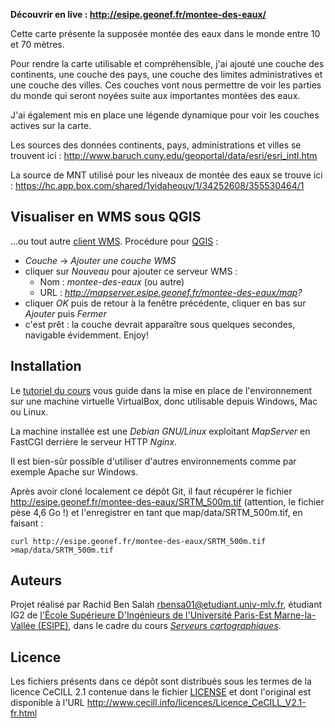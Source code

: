 
**Découvrir en live : http://esipe.geonef.fr/montee-des-eaux/**

Cette carte présente la supposée montée des eaux dans le monde entre 10 et 70 mètres.

Pour rendre la carte utilisable et compréhensible, j'ai ajouté une couche des continents, une couche des pays, une couche des limites administratives et une couche des villes. Ces couches vont nous permettre de voir les parties du monde qui seront noyées suite aux importantes montées des eaux.

J'ai également mis en place une l&eacute;gende dynamique pour voir les couches actives sur la carte.

Les sources des données continents, pays, administrations et villes se trouvent ici : http://www.baruch.cuny.edu/geoportal/data/esri/esri_intl.htm

La source de MNT utilis&eacute; pour les niveaux de mont&eacute;e des eaux se trouve ici : https://hc.app.box.com/shared/1yidaheouv/1/34252608/355530464/1

Visualiser en WMS sous QGIS
---------------------------

...ou tout autre [client WMS](http://fr.wikipedia.org/wiki/Web_Map_Service).
Procédure pour [QGIS](http://www.qgis.org/) :

 * *Couche* -> *Ajouter une couche WMS*
 * cliquer sur *Nouveau* pour ajouter ce serveur WMS :
   * Nom : *montee-des-eaux* (ou autre)
   * URL : *http://mapserver.esipe.geonef.fr/montee-des-eaux/map?*
 * cliquer *OK* puis de retour à la fenêtre précédente, cliquer en bas sur *Ajouter* puis *Fermer*
 * c'est prêt : la couche devrait apparaître sous quelques secondes, navigable évidemment. Enjoy!


Installation
------------
Le [tutoriel du cours](http://www.geonef.fr/doc/cours/mapserver-et-wms/installation-systeme)
vous guide dans la mise en place de l'environnement sur une machine virtuelle
VirtualBox, donc utilisable depuis Windows, Mac ou Linux.

La machine installée est une *Debian GNU/Linux* exploitant
*MapServer* en FastCGI derrière le serveur HTTP *Nginx*.

Il est bien-sûr possible d'utiliser d'autres environnements comme par
exemple Apache sur Windows.

Après avoir cloné localement ce dépôt Git, il faut récupérer le fichier
http://esipe.geonef.fr/montee-des-eaux/SRTM_500m.tif
(attention, le fichier pèse 4,6 Go !)
et l'enregistrer en tant que map/data/SRTM_500m.tif, en faisant :
```
curl http://esipe.geonef.fr/montee-des-eaux/SRTM_500m.tif >map/data/SRTM_500m.tif
```


Auteurs
-------

Projet réalisé par Rachid Ben Salah <rbensa01@etudiant.univ-mlv.fr>,
étudiant IG2 de
[l'École Supérieure D'Ingénieurs de l'Université Paris-Est Marne-la-Vallée (ESIPE)](http://esipe.u-pem.fr/),
dans le cadre du cours *[Serveurs cartographiques](http://www.geonef.fr/doc/cours/mapserver-et-wms/)*.


Licence
-------

Les fichiers présents dans ce dépôt sont distribués sous les termes de
la licence CeCILL 2.1 contenue dans le fichier [LICENSE](LICENSE) et dont l'original
est disponible à l'URL http://www.cecill.info/licences/Licence_CeCILL_V2.1-fr.html
